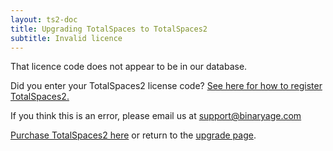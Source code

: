 ```yaml
---
layout: ts2-doc
title: Upgrading TotalSpaces to TotalSpaces2
subtitle: Invalid licence
---
```


That licence code does not appear to be in our database.

Did you enter your TotalSpaces2 license code? [See here for how to register TotalSpaces2.](http://totalspaces.binaryage.com/registration2)

If you think this is an error, please email us at [support@binaryage.com](mailto:support@binaryage.com)

[Purchase TotalSpaces2 here](https://sites.fastspring.com/switchstep/instant/totalspaces2) or return to the [upgrade page](/upgrade).

